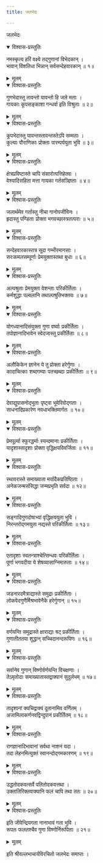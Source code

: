 ```yaml
---
title: जलभेदः

---
```

  
 जलभेदः

<details open><summary>विश्वास-प्रस्तुतिः</summary>

नमस्कृत्य हरिं वक्ष्ये तद्गुणानां विभेदकान् ।  
भावान् विंशतिधा भिन्नान् सर्वसन्देहवारकान् ॥ १॥
</details>

<details><summary>मूलम्</summary>

नमस्कृत्य हरिं वक्ष्ये तद्गुणानां विभेदकान् ।  
भावान् विंशतिधा भिन्नान् सर्वसन्देहवारकान् ॥ १॥
</details>

<details open><summary>विश्वास-प्रस्तुतिः</summary>

गुणभेदास्तु तावन्तो यावन्तो हि जले मताः ।  
गायकाः कूपसङ्काशा गन्धर्वा इति विश्रुताः ॥ २॥
</details>

<details><summary>मूलम्</summary>

गुणभेदास्तु तावन्तो यावन्तो हि जले मताः ।  
गायकाः कूपसङ्काशा गन्धर्वा इति विश्रुताः ॥ २॥
</details>

<details open><summary>विश्वास-प्रस्तुतिः</summary>

कूपभेदास्तु यावन्तस्तावन्तस्तेऽपि सम्मताः ।  
कुल्याः पौराणिकाः प्रोक्ताः पारम्पर्ययुता भुवि ॥ ३॥
</details>

<details><summary>मूलम्</summary>

कूपभेदास्तु यावन्तस्तावन्तस्तेऽपि सम्मताः ।  
कुल्याः पौराणिकाः प्रोक्ताः पारम्पर्ययुता भुवि ॥ ३॥
</details>

<details open><summary>विश्वास-प्रस्तुतिः</summary>

क्षेत्रप्रविष्टास्ते चापि संसारोत्पत्तिहेतवः ।  
वेश्यादिसहिता मत्ता गायका गर्तसञ्ज्ञिताः ॥ ४॥
</details>

<details><summary>मूलम्</summary>

क्षेत्रप्रविष्टास्ते चापि संसारोत्पत्तिहेतवः ।  
वेश्यादिसहिता मत्ता गायका गर्तसञ्ज्ञिताः ॥ ४॥
</details>

<details open><summary>विश्वास-प्रस्तुतिः</summary>

जलार्थमेव गर्तास्तु नीचा गानोपजीविनः ।  
हृदास्तु पण्डिताः प्रोक्ता भगवच्छास्त्रतत्पराः ॥ ५॥
</details>

<details><summary>मूलम्</summary>

जलार्थमेव गर्तास्तु नीचा गानोपजीविनः ।  
हृदास्तु पण्डिताः प्रोक्ता भगवच्छास्त्रतत्पराः ॥ ५॥
</details>

<details open><summary>विश्वास-प्रस्तुतिः</summary>

सन्देहवारकास्तत्र सूदा गम्भीरमानसाः ।  
सरःकमलसम्पूर्णाः प्रेमयुक्तास्तथा बुधाः ॥ ६॥
</details>

<details><summary>मूलम्</summary>

सन्देहवारकास्तत्र सूदा गम्भीरमानसाः ।  
सरःकमलसम्पूर्णाः प्रेमयुक्तास्तथा बुधाः ॥ ६॥
</details>

<details open><summary>विश्वास-प्रस्तुतिः</summary>

अल्पश्रुताः प्रेमयुक्ता वेशन्ताः परिकीर्तिताः ।  
कर्मशुद्धाः पल्वलानि तथाल्पश्रुतिभक्तयः ॥ ७॥
</details>

<details><summary>मूलम्</summary>

अल्पश्रुताः प्रेमयुक्ता वेशन्ताः परिकीर्तिताः ।  
कर्मशुद्धाः पल्वलानि तथाल्पश्रुतिभक्तयः ॥ ७॥
</details>

<details open><summary>विश्वास-प्रस्तुतिः</summary>

योगध्यानादिसंयुक्ता गुणा वर्ष्याः प्रकीर्तिताः ।  
तपोज्ञानादिभावेन स्वेदजास्तु प्रकीर्तिताः ॥ ८॥
</details>

<details><summary>मूलम्</summary>

योगध्यानादिसंयुक्ता गुणा वर्ष्याः प्रकीर्तिताः ।  
तपोज्ञानादिभावेन स्वेदजास्तु प्रकीर्तिताः ॥ ८॥
</details>

<details open><summary>विश्वास-प्रस्तुतिः</summary>

अलौकिकेन ज्ञानेन ये तु प्रोक्ता हरेर्गुणाः ।  
कादाचित्काः शब्दगम्याः पतच्छब्दाः प्रकीर्तिताः ॥ ९॥
</details>

<details><summary>मूलम्</summary>

अलौकिकेन ज्ञानेन ये तु प्रोक्ता हरेर्गुणाः ।  
कादाचित्काः शब्दगम्याः पतच्छब्दाः प्रकीर्तिताः ॥ ९॥
</details>

<details open><summary>विश्वास-प्रस्तुतिः</summary>

देवाद्युपासनोद्भूताः पृष्ट्वा भूमेरिवोद्गताः ।  
साधनादिप्रकारेण नवधाभक्तिमार्गतः ॥ १०॥
</details>

<details><summary>मूलम्</summary>

देवाद्युपासनोद्भूताः पृष्ट्वा भूमेरिवोद्गताः ।  
साधनादिप्रकारेण नवधाभक्तिमार्गतः ॥ १०॥
</details>

<details open><summary>विश्वास-प्रस्तुतिः</summary>

प्रेमपूर्त्या स्फुरद्धर्माः स्यन्दमानाः प्रकीर्तिताः ।  
यादृशास्तादृशाः प्रोक्ता वृद्धिक्षयविवर्जिताः ॥ ११॥
</details>

<details><summary>मूलम्</summary>

प्रेमपूर्त्या स्फुरद्धर्माः स्यन्दमानाः प्रकीर्तिताः ।  
यादृशास्तादृशाः प्रोक्ता वृद्धिक्षयविवर्जिताः ॥ ११॥
</details>

<details open><summary>विश्वास-प्रस्तुतिः</summary>

स्थावरास्ते समाख्याता मर्यादैकप्रतिष्ठिताः ।  
अनेकजन्मसंसिद्धा जन्मप्रभृति सर्वदा ॥ १२॥
</details>

<details><summary>मूलम्</summary>

स्थावरास्ते समाख्याता मर्यादैकप्रतिष्ठिताः ।  
अनेकजन्मसंसिद्धा जन्मप्रभृति सर्वदा ॥ १२॥
</details>

<details open><summary>विश्वास-प्रस्तुतिः</summary>

सङ्गादिगुणदोषाभ्यां वृद्धिक्षययुता भुवि ।  
निरन्तरोद्गमयुता नद्यस्ते परिकीर्तिताः ॥ १३॥
</details>

<details><summary>मूलम्</summary>

सङ्गादिगुणदोषाभ्यां वृद्धिक्षययुता भुवि ।  
निरन्तरोद्गमयुता नद्यस्ते परिकीर्तिताः ॥ १३॥
</details>

<details open><summary>विश्वास-प्रस्तुतिः</summary>

एतादृशाः स्वतन्त्राश्चेत्सिन्धवः परिकीर्तिताः ।  
पूर्णा भगवदीया ये शेषव्यासाग्निमारुताः ॥ १४॥
</details>

<details><summary>मूलम्</summary>

एतादृशाः स्वतन्त्राश्चेत्सिन्धवः परिकीर्तिताः ।  
पूर्णा भगवदीया ये शेषव्यासाग्निमारुताः ॥ १४॥
</details>

<details open><summary>विश्वास-प्रस्तुतिः</summary>

जडनारदमैत्राद्यास्ते समुद्राः प्रकीर्तिताः ।  
लोकवेदगुणैर्मिश्रभावेनैके हरेर्गुणान् ॥ १५॥
</details>

<details><summary>मूलम्</summary>

जडनारदमैत्राद्यास्ते समुद्राः प्रकीर्तिताः ।  
लोकवेदगुणैर्मिश्रभावेनैके हरेर्गुणान् ॥ १५॥
</details>

<details open><summary>विश्वास-प्रस्तुतिः</summary>

वर्णयन्ति समुद्रास्ते क्षाराद्याः षट् प्रकीर्तिताः ।  
गुणातीततया शुद्धान् सच्चिदानन्दरूपिणः ॥ १६॥
</details>

<details><summary>मूलम्</summary>

वर्णयन्ति समुद्रास्ते क्षाराद्याः षट् प्रकीर्तिताः ।  
गुणातीततया शुद्धान् सच्चिदानन्दरूपिणः ॥ १६॥
</details>

<details open><summary>विश्वास-प्रस्तुतिः</summary>

सर्वानेव गुणान् विष्णोर्वर्णयन्ति विचक्षणाः ।  
तेऽमृतोदाः समाख्यातास्तद्वाक्पानं सुदुर्लभम् ॥ १७॥
</details>

<details><summary>मूलम्</summary>

सर्वानेव गुणान् विष्णोर्वर्णयन्ति विचक्षणाः ।  
तेऽमृतोदाः समाख्यातास्तद्वाक्पानं सुदुर्लभम् ॥ १७॥
</details>

<details open><summary>विश्वास-प्रस्तुतिः</summary>

तादृशानां क्यचिद्वाक्यं दूतानामिव वर्णितम् ।  
अजामिलाकर्णनवद्विन्दुपानं प्रकीर्तितम् ॥ १८॥
</details>

<details><summary>मूलम्</summary>

तादृशानां क्यचिद्वाक्यं दूतानामिव वर्णितम् ।  
अजामिलाकर्णनवद्विन्दुपानं प्रकीर्तितम् ॥ १८॥
</details>

<details open><summary>विश्वास-प्रस्तुतिः</summary>

रागज्ञानादिभावानां सर्वथा नाशनं यदा ।  
तदा लेहनमित्युक्तं स्वानन्दोद्गमकारणम् ॥ १९॥
</details>

<details><summary>मूलम्</summary>

रागज्ञानादिभावानां सर्वथा नाशनं यदा ।  
तदा लेहनमित्युक्तं स्वानन्दोद्गमकारणम् ॥ १९॥
</details>

<details open><summary>विश्वास-प्रस्तुतिः</summary>

उद्धतोदकवत्सर्वे पतितोदकवत्तथा ।  
उक्तातिरिक्तवाक्यानि फलं चापि तथा ततः ॥ २०॥
</details>

<details><summary>मूलम्</summary>

उद्धतोदकवत्सर्वे पतितोदकवत्तथा ।  
उक्तातिरिक्तवाक्यानि फलं चापि तथा ततः ॥ २०॥
</details>

<details open><summary>विश्वास-प्रस्तुतिः</summary>

इति जीवेन्द्रियगता नानाभावं गता भुवि ।  
रूपतः फलतश्चैव गुणा विष्णोर्निरूपिताः ॥ २१॥
</details>

<details><summary>मूलम्</summary>

इति जीवेन्द्रियगता नानाभावं गता भुवि ।  
रूपतः फलतश्चैव गुणा विष्णोर्निरूपिताः ॥ २१॥
</details>  
  
इति श्रीवल्लभाचार्यविरचितो जलभेदः समाप्तः ।  
  

